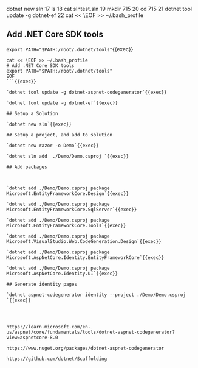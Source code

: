 dotnet new sln
   17  ls
   18  cat slntest.sln
   19  mkdir 715
   20  cd 715
   21  dotnet tool update -g dotnet-ef
   22  cat << \EOF >> ~/.bash_profile


## Add .NET Core SDK tools



`export PATH="$PATH:/root/.dotnet/tools"`{{exec}}

```
cat << \EOF >> ~/.bash_profile
# Add .NET Core SDK tools
export PATH="$PATH:/root/.dotnet/tools"
EOF
```{{exec}}

`dotnet tool update -g dotnet-aspnet-codegenerator`{{exec}}

`dotnet tool update -g dotnet-ef`{{exec}}

## Setup a Solution

`dotnet new sln`{{exec}}

## Setup a project, and add to solution

`dotnet new razor -o Demo`{{exec}}

`dotnet sln add  ./Demo/Demo.csproj `{{exec}}

## Add packages



`dotnet add ./Demo/Demo.csproj package Microsoft.EntityFrameworkCore.Design`{{exec}}

`dotnet add ./Demo/Demo.csproj package Microsoft.EntityFrameworkCore.SqlServer`{{exec}}

`dotnet add ./Demo/Demo.csproj package Microsoft.EntityFrameworkCore.Tools`{{exec}}

`dotnet add ./Demo/Demo.csproj package Microsoft.VisualStudio.Web.CodeGeneration.Design`{{exec}}

`dotnet add ./Demo/Demo.csproj package Microsoft.AspNetCore.Identity.EntityFrameworkCore`{{exec}}

`dotnet add ./Demo/Demo.csproj package Microsoft.AspNetCore.Identity.UI`{{exec}}

## Generate identity pages

`dotnet aspnet-codegenerator identity --project ./Demo/Demo.csproj `{{exec}}




https://learn.microsoft.com/en-us/aspnet/core/fundamentals/tools/dotnet-aspnet-codegenerator?view=aspnetcore-8.0

https://www.nuget.org/packages/dotnet-aspnet-codegenerator

https://github.com/dotnet/Scaffolding
